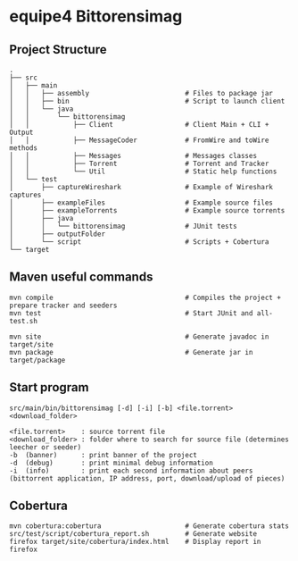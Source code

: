 # equipe4 Bittorensimag

## Project Structure

    .
    ├── src
    │   ├── main
    │   │   ├── assembly                        # Files to package jar
    │   │   ├── bin                             # Script to launch client
    │   │   └── java                            
    │   │       └── bittorensimag               
    │   │           ├── Client                  # Client Main + CLI + Output
    │   │           ├── MessageCoder            # FromWire and toWire methods
    │   │           ├── Messages                # Messages classes
    │   │           ├── Torrent                 # Torrent and Tracker
    │   │           └── Util                    # Static help functions
    │   └── test
    │       ├── captureWireshark                # Example of Wireshark captures
    │       ├── exampleFiles                    # Example source files
    │       ├── exampleTorrents                 # Example source torrents
    │       ├── java
    │       │   └── bittorensimag               # JUnit tests
    │       ├── outputFolder
    │       └── script                          # Scripts + Cobertura
    └── target                          

## Maven useful commands

    mvn compile                                 # Compiles the project + prepare tracker and seeders
    mvn test                                    # Start JUnit and all-test.sh

    mvn site                                    # Generate javadoc in target/site
    mvn package                                 # Generate jar in target/package

## Start program

    src/main/bin/bittorensimag [-d] [-i] [-b] <file.torrent> <download_folder>
    
    <file.torrent>    : source torrent file
    <download_folder> : folder where to search for source file (determines leecher or seeder)
    -b  (banner)      : print banner of the project
    -d  (debug)       : print minimal debug information
    -i  (info)        : print each second information about peers (bittorrent application, IP address, port, download/upload of pieces)

## Cobertura

    mvn cobertura:cobertura                     # Generate cobertura stats
    src/test/script/cobertura_report.sh         # Generate website
    firefox target/site/cobertura/index.html    # Display report in firefox

